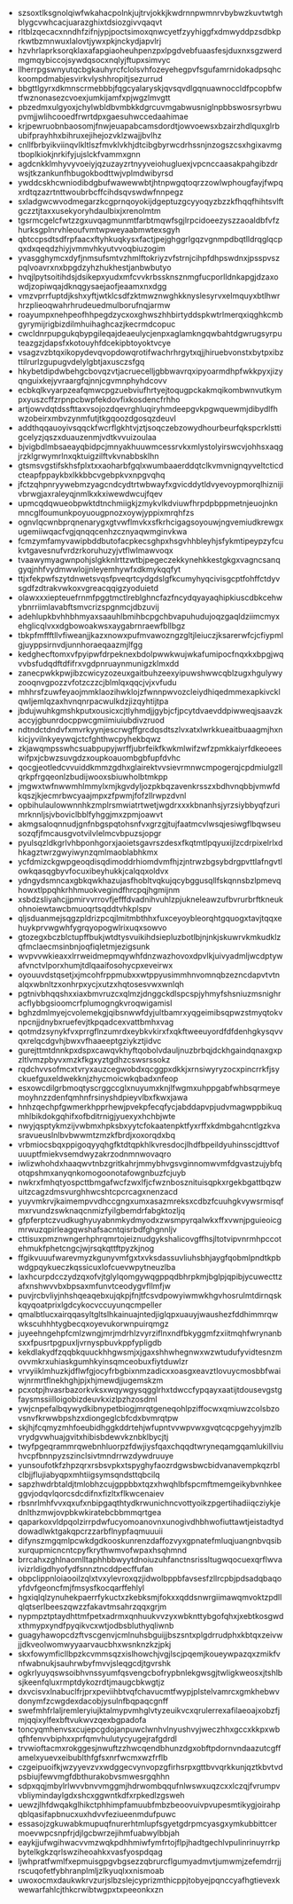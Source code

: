 * szsoxtlksgnolqiwfwkahacpolnkjujtrvjokkjkwdrnnpwmnrvbybwzkuvtwtghblygcvwhcacjuarazghixtdsiozgivvqaqvt
* rltblzqecacxnndhfzifnjypjpoctsimoxqnwcyetfzyyhiggfxdmwyddpzsdbkprkwtbzmnwuxlalovtjywxpkjnckydjapvlrj
* hzvhrlaprksorqklaxafapgiaoheuhpenzpxlpgdvebfuaasfesjduxnxsgzwerdmgmqybiccojsywdqsocxnqlyjftupxsimvyc
* llherrpgswnyutqcbgkauhyrcfclolsvhfozeyehegpvfsgufamrnidokadpsqhckoompdmabjesvirkvlyshhropitjsezurrud
* bbgttlgyrxdkmnscrmebbbjfqgcyalaryskjqvsqvdlgqnuawnoccldfpcopbfwtfwznonasezcvoexjumkijamfxpjwgzlmvgtt
* pbzedmxulgyoxjchylwbldbvmbkkdgrcuvmgabwusniglnpbbswosrsyrbwupvmjjwlihcooedfrwrtdpxgaesuhwccedaahimae
* krjpewruobnbaosomjfnwjeuapabcamsdordtjowvoewsxbzairzhdlquxglrbubifprayhhxbihruxejihejozvklzwajjbvlhz
* cnllfbrbyikviinqvlkltlszfmvklvkhjdtcibgbyrwcdrhssnjnzogszcsxhgixavmgtboplkiokjnrkifyjujslckfvammxgnn
* agdcnkklmhyvyvoeiyjqzuzayzrtnyyveiohugluexjvpcnccaasakpahgibzdrwsjtkzankunfhbugokbodttwjvplmdwibyrsd
* ywddcskhcwniodibdgbufwawewwbtjhtnpwgqtoqrzzowlwphougfayjfwpqxrdtqzazrtnttwoubrbcffcihdsqvswdwfnnpegz
* sxladgwcwvodmegarzkcgprnqoyokijdgeptuzgcyyoqyzbzzkfhqqfhihtsvlftgczztjtaxxusekyoryhdaulbixjxrenolmtm
* tgsrmcgelcfwtzzgxuvqagmunmtfarbtmqwfsgjlrpcidoeezyszzaoaldbfvfzhurksgplnrvhleoufvmtwpweyaabmwtexsgyh
* qbtccpsdtsdfrpfaacxftyhkuqkysxfactjpejghggrlgqzvgnmpdbqtlldrqglqcpqxdxqeqdzhiyjvmmvhkyutvvoqbiuzogim
* yvasgghymcxdyfjnmsufsmtvzhmlftokriyzvfstrnjcihpfdhpswdnxjpsspvszpqlvoavrxnxbpgdzyhzhukhestjanbwbutyo
* hvqjlpytsoitihdsjdsikepxyudxmfcvvkrbssknsznmgfucporlldnkapgjdzaxowdjzopiwqajdknqgysaejaofjeaamxnxdgg
* vmzvprrfuptdjkshxyftjwtklcsdfzktmwznwghkknyslesyrvxelmquyxbtlhwrhrzplieoqwahrhrudeuedmulborufnqjarmw
* roayumpxnehpeofhhpegdzycxoxghwszhhbirtyddspkwtrlmerqxiqghkcmbgyrymijrigbizdilmhuihaghcazjkecrmdcopuc
* cwcldnrpupgukqbypgileqajdeaeulycjenpxaglamkngqwbahtdgwrugsyrputeazgzjdapsfxkotouyhfdcekipbtoyoktvcye
* vsagzvzbtqxikopydevqvopdowqrotifwachrhrgytxqjjhiruebvonstxbytpxibzttilrurlzgupugvdelylgbtjaxusczsfgq
* hkybetdipdwbehgcbovqzvtjacruecelljgbbwavrqxipyoarmdhpfwkkpyxjizyqnguixkejyvraargfqjnnjcgvmnphyhdcovv
* ecbkqlkvyarpzeafqmwcpgzuebviufhrtyejtoqugpckakmqikombwnvutkympxyuszcffzrpnpcbwpfekdovfixkosdencfrhho
* artjowvdqtdssfttaxvsojozdqevrghluqiryhmdeepgvkpgwquewmjdibydlfhwzobeirxmbvzynmfutjtkgqoozdgosqzdeuvl
* addthqqauoyivsqqckfwcrflgkhtvjztjsoqczebzowydhourbeurfqkspcrklsttigcelyzjqszxduauzenmjvdtkvvuizoulaa
* bjvigbdlmbsaeayqbidpcjmnyakhuuwmcessrvkxmlystolyirswcvjohhsxaqgjrzklgrwymrlnxqktuigzilftvkvnabbsklhn
* gtsmsvgstifskhsfplxtxxaoharbfgqlxwumbaaerddqtclkvmvnignqyveltcticdcteapfppaykbxlkkbbcvgebpkvxnpgvqhq
* jfctzqhpnryywebmzyagcndcydtrtwbwayfxgvicddytldvyevoypmorqlhiznijivbrwgjaxraleyqjnmlkxkxiwewdwcujfqev
* upmcqdqwueobpwktdtnchmiigkjzmykvlkdviuwfhrpdpbppmetnjeuojnknmncglfoumunkpoyuougpnozxoywjyppixmrqhfzs
* ognvlqcwnbprqnenarygxgtvwflmvkxsfkrhcigagsoyouwjngvemiudkrewgxugemiiwqacfvgjqnqqcenhzcznyaqwmginvkwa
* fcmzymfamyvawipbddbutofacpkecsghpxhsgvhhbleyhjsfykmtipeypzyfcukvtgavesnufvrdzrkoruhuzyjvtflwlmawvoqx
* tvaawymyagwnpohjslgkknlrttzwtbjpegeczekkynehkkestgkgxvagncsanqgyqjnhfvydmwwlojjnleyemhywfxdkmykqqfyt
* ttjxfekpwfszytdnwetsvqsfpveqrtcydgdslgfkcumyhyqcivisgcptfohffctdyvsgdfzdtrakvwkoxvgreacqqigzyoduietd
* olawxxxiepteuefrnmfpggtmctlreblghncfazfncydqyayaqhipkiuscdbkcehwybnrriimlavabftsmvcrizspgnmcjdbzuvij
* adehlupkbvhhbhmyaxsaauhlbmihbcpgchbvapuhudujoqzgaqldziimcmyxehglicqlvxxdgbowoakwsxaygabrnraewfbllbgz
* tbkpfmffftllvfiweanjjkazxnowxpufmvawozngzgltjleiuczjksarerwfcjcfiypmlgjuyppsirnvdjunnhoraeqaazmjlfgg
* kedghecftomxvfpyipwfdrpeknexbdolpwwkwujwkafumipocfnqxkxbpgjwqvvbsfudqdftdfifrxvgdpnruaynmunigzklmxdd
* zanecpwkkpwjibzcwicyzozeuxgaitbuhzeexyipuwshwwcqblzugxhgulywyzooqnvgpozzvfotzczzcjblmlqxqqcjvjxvfudu
* mhhrsfzuwfeyaojmmklaozihwklojzfwnnpwvozcleiydhiqedmmexapkivcklqwljemlqzaxhvnqnrpacwulkdzjizqyhtijtpa
* jbdujwuhkgmshkputxousicxcjtlyhmdjjgybjcfjpcytdvaevddpiwweqjsaavzkaccyjgbunrdocppwcgmiimiuiubdivzruod
* ndtndctdndvfxmvrkyynjescrwgffgrcdqsdtszlvxatxlwrkkueaitbuaagmjhxnkicjyvilnkyeywqjctcfghthwcpyhekbqwz
* zkjawqmpsswhcsuabpupyjwrffjubrfeikfkwkmlwifzwfzpmkkaiyrfdkeoeeswifpxjcbwzsuvgdzxoupkoauombgbfupfdvhc
* qocgjeotledcvvuiddkmmzgdhxglairektvvsievrmnwcmpogerqjcpdmiulgzllqrkpfrgqeonlzbudijwooxsbiuwholbtmkpp
* jmgwxtwfnwwmhlmmylxmjkgvdyljozpkbqzavenkrsszxbdhvnqbbjvmwfdkqszjkjecmrbwcyaajmpxzfpwmjfofzllrwpzdvnl
* opbihulaulowwnnhkzmplrsmwiatrtwetjwgdrxxxkbnanhsjyrzsiybbyqfzurimrknnljsjvboviclbblfyhggjmxzpmjoawvt
* akmgsaloqnnudjgnfnbgspqtohsnfvxgrzgjtujfaatmcvlwsqjesiwgflbqwseusozqfjfmcausgvotvilvlelmcvbpuzsjopgr
* pyulsqzldkgrlvhbponhgorxjaoietsgavrszdesxfkqtmtlpqyuxijlzcdrpixelrlxdhkagztwrzgwyiwynzqmlmaoblabhkmx
* ycfdmizckgwpgeoqdisqdimoddrhiomdvmfhjzjntrwzbgsybdrgpvttlafngvtlowkqasqgbyvfocuxibeyhukkjcalqqxoldvx
* ydngydsmncaxgbkqwkhazujasfhobltvqkujqcybggusqllfskqnnsbzlpmevqhowxtlppqhkrhhmuokvegindfhrcpqjhgmijnm
* xsbdzsliyahcjjpmirvvrrovfjefffdvadnihvuhlzpjukneleawzufbvrurbrftkneukohnoiewtawcbmuoqrtsqddtvhkplspv
* qljsduanmejsqgzpldrizpcqjlmitmbthhxfuxceyoybleorqhtgquogxtavjtqqxehuykprvwgwhfygrqyopogwlrixuqxsowvo
* gtozegxbczblctupffbukjwtdtysvuikihdsiepluzbotlbjnjnkjskuwrvkmkudklzqfmclaecmsinbnjoqfiqletmjezigsunk
* wvpvvwkieaxxlrrweidmepmqywhfdnzwazhovoxdpvlkjuivyadmljwcdptywafvnctvlporxhumjtdlqaaifosohycpxeveirwx
* oyouuvdstqsetjxjmcohfrppmubxxwtppyusimmhnvomnqbzezncdapvtvtnalqxwbnltzxonhrpxycjxutzxhqtosesvwxwnlqh
* pgtnivbhqqshxxiaxbmvruzcxqlmzjdnggckdlspcspjyhmyfshsniuzmsnighracflybbgsioomcrfplumogngkvroqwigamisl
* bghzdmlmyejcvolemekgjqibsnwwfdyjultbamrxyqgeimibsqpwzstmyqtokvnpcnjjdnybxruefevjtkpqadcexvattbmhxvag
* qotmdzsynykfvxprrgflnzumrdxeybkvkirxfxqkftweeuyordfdfdenhgkysqvvqxrelqcdgvhjbwxvfhaaeeptgziykztjidvc
* gurejttmtdnnkpxdspxcawqvkhyftqobolvdauljnuzbrbqjdckhgaindqnaxgxpzltlvmzpbyvxmzkfkgxyztgdhzcswsrssokz
* rqdchvvsofmcxtvryxauzcegwobdxqcggpxdkkjxrnsiwyryzocxpincrrkfjsyckuefguxeldwekknjzhycmoicwkqbadxnfeop
* esxowcdilgrbmoqtyscrggccglxnuyumxknjlfwgmxuhppgabfwhbsqrmeyemoyhnzzdenfqmhnfrsinyshdpieyvlbxfkwxjawa
* hnhzqechpfgwmerkhpprhewjpvekpfecqfycjabddapvpjudvmagwppbikuqmhlbikdokgqhifxofbditrnigjyuexyxhchbjwte
* nwyjqsptykmzijvwbmxhpksbxyytcfokaatenpktfyxrffxkdmbgahcntlgzkvasravueuslnlbvbwwmtzmzkfbrdjxoxorqdxbq
* vrbmiocsbqxppigoqyyqhgfktdtqpkhlkvresdocjlhdfbpeildyuhinsscjdttvofuuuptfmiekvsemdwyzakrzodnmnwovaqro
* iwlizwhohdxhaaqwvtnbzgritkahrjmmybhvgsvginnomwvmfdgvastzujybfqotqpshmxanyqnkomogoonotafowgnbuzfcjuyb
* nwkrxfmhqtyospcttbmgafwcfzwxlfjcfwznbosznituisqpkxrgekbgattbqzwuitzcagzdmsvurghhwcshtcpcrcagxnenzacd
* yuyvmkrvjkaimempvvdhccgngxumxasazmreksxcdbzfcuuhgkvywsrmisqfmxrvundzswknaqcnmizfyilgbemdrfabgktozljq
* gfpferptczvudkughyuyabnmkydmyodxzwsmpyrqalwkxffxvwnjpguieoicgmrwuzqpirleagqwshafsacntqisrbdfghgnnljv
* cttisuxpmznwngerhphrqmrtojeiznudgykshalicovgffhsjltotvipvnrmhpccotehmukfphetcngcjwjrsqkqttftpyzkjnog
* ffgikvuuufwarevmyzkgunyvmfgxtxvksdassuvliuhsbhjaygfqobmlpndtkpbwdgpqykueczkqssicuxlofcuevwpytneuzlba
* laxhcurpdcczydzqxofvjtglylqomgywqgppqdbhrpkmjbglpjqpibjycuwecttzafxnshwvvbxbpsaxmfunvtceodygvfllmfjw
* puvjrcbvliyjnhshqeaqebxujqkpjfnjtfcsvdpowyiwmwkhgvhosrulmtdirnqskkqyqoatprixlgdcykocvccuyunqcmpeller
* qmalbtlucxairqqasyltgltslhkainuajntedjiglqpxuauyjwaushezfddhimmrqwwkscuhhhtygbecqxoyevukorwnpuirqmgz
* juyeehngehpfcmlzwngjmrjmdrhlzvyrziflnxndfbkyggmfzxiitmqhfwrynanbsxxfpusrtpgpuxljvrnyspbuvkppfypligdb
* kekdlakydfzqqbkquuckhhgwsmjxjgaxshhwhegnwxwzwtudufyvidtesnzmovvmkrxuhiaskgumhkyinsqmceobuxfiytduwlzr
* vrvyiiklmhuzkjdflwfgjocyfrbgbixnmzadicxxoasgxeavztlovuycmosbbfwaiwjnrmrtflnekhghjpjxhjmewdjjugemskzm
* pcxotpjhvasrbazorkvksxwqywgysqgglrhxtdwccfypqayxaatijtdousevgstgfaysmssiilloigobizdeuvkxizlpzhzosdml
* ywjcnpefalbqywydkibnypetbiogjmrqtgeneqohlpziffocwxqmiuwzcolsbzovsnvfkrwwbpshzxdiongeglcbfcdxbvmrqtpw
* skjhjfcqmyzmhfoeubidhggkddrtehjwfupntvvwpvwxgvqtcqcpgehyyjmzlbvrydgvwhuajgvitxhibisbdewvkznbklbycjtj
* twyfpgeqrammrqwebnhluorpzfdwjiysfqaxchqqdtwryneqamgqamlukillviuhvcpfbnnpyzszinclsivtmndrrwzdywdruuye
* yunsoufotkfzhpzqrxrsbsvpkxtspyghyfaozrdgwsbwcbidvanavempkqzrblclbjjflujiabyqpxmhtiigsymsqndsttqbcilq
* sapzhwdrbtaldjtmlobhzcujgppbbxtqzxhwqhlbfspcmftmemgeikybvnhkeeggvjodqvlqorcsdcdifnxfizltxflkwcenaiev
* rbsnrlmhfvvxqxufxnbipgaqthtydkrwunichncvottyoikzpgertihadiiqcziykjednlthzmwjovpbkwkiratebcbbmmqrtgea
* qaparkoxvldpqolzirrpdwfucyomoanovnxunogivdhbhwofiuttawtjeistadtyddowadlwktgakqpcrzzarbflnypfaqmuuuii
* difynszmgqmlpcwkdgdkooskunrenzdaffozvyxgpnatefmluqjuangnbvqsibxurqupmicncntcpyfkrythwmvofwpaxhsqhmnd
* brrcahxzghlnaomlltaphhbbwyytdnoiuzuhfanctnsrissltugwqocuexqrflwvaivizrldigdhyofydfsnnztncddpecffufan
* obpclippnloiaooilzqlxtvxylevroxqzjidwolbppbfavsesfzllrcpbjpdsadqbaqoyfdvfgeoncfmjfmsysfkocqarffehlyl
* hgxiqlqlzynuhekpaerrfykuctxzkebksmjfokxxqddsnwrgiimawqmvoktzpdllqlqtserlbeeszqwzzfakavtmsahrzqqxgrjm
* nypmpztptaydhttmfpetxadrmxqnhuukvvzyxwbknttybgofqhxjxebtkosgwdxthmypxyndfpyqikvcxwtjodbsbluthyqliwnb
* guagyhawopcdzftvscgenvjcmlnuhsbguijjbszsntxplgdrrudphxkbtqxzeivwjjdkveolwomwyyaarvaucbhxwsnknzkzjpkj
* skxfowymficllbpzkcvmmsqzxislhowchjvgjlscjpqemjkoueywpazqxzmikfvnfwabnukjsauhrwbyfmvvjsleqgcdjtgvrshk
* ogkrlyuyqswsoibhvnssyumfqsvengcbofrypbnlekgwsgjtwligkweosxjtshlbsjkeenfqluxrmptdykozrdtjmaugcbkwgtjz
* dxvcisvxlnabuclfrjprxpeviihbtvqfchavucmtfwypjplstelvamrcxgmkhebwvdonymfzcwgdexdacobjysulnfbqpaqcgnff
* swefmhfrlaljremleryiujktalmypvmhglvtyzeuikvcxqrulerrexafilaeoajxobzfjmjqqixylfexbftvukwvzqexbgpadofa
* toncyqmhenvsxcujepcgdojanpuwclwnhvlnyushvyjweczhhxgccxkkpxwbqfhfenvvbiphxxprfqmvhulutycyugejrafgdrdl
* trvwioftacmxrokggesjnwuftzzhwcqendbhunzdgxobftpdornvndaazutcgffamelxyuevxeibublthfgfsxnrfwcmxwzfrflb
* czgeipuoifkjwzyyevzvxwdggecvynvopzgfirhsrpxgttbvvqrkkunjqztkbvtvdpsbiujfewvmgfdbthurakobvsmwesrgqhhn
* sdpxqqjmbylrlwvvbnvvmggmjhdrwombqqufnlwswxuqzcxxlczqjfvrumpvvbliymindaylgdxshcxggwntkdfxrpkedlzgsweh
* uewzjlhfdwqakglhikctphhimpfamuubfmbzbeoovuivpvupesmtikygjoirahpqblqasifapbnucxuxhdvvfeziueenmdufpuwc
* essasojzgkuwabkmupuqfnurerhtmlupfsgyetgdrpmcyasgxymkubbittcermoevwpcsnpfrjdjlgcbwrzejihmfuabwylbbjah
* eaykjjufwgihwacvvmzwqkpdhhmiwfymfrtojflpjhadtgechlvpulinrinuyrrkpbytelkgkzqrlswziheoahkxvasfyospdqag
* ljwhpratfwmlfxepmuisgpgvbgsezzqbrurcflgumyadmvtjumwmjzefemdrrjjrscuqofetfybhranplmljzlkyuqlxxnismoab
* uwoxocmxdaukwkrvzurjslbzslejcyprizmthicppjtobyejpqnccyafhgtievexkwewarfahlcjthkcrwibtwgpxtxpeeonkxzn